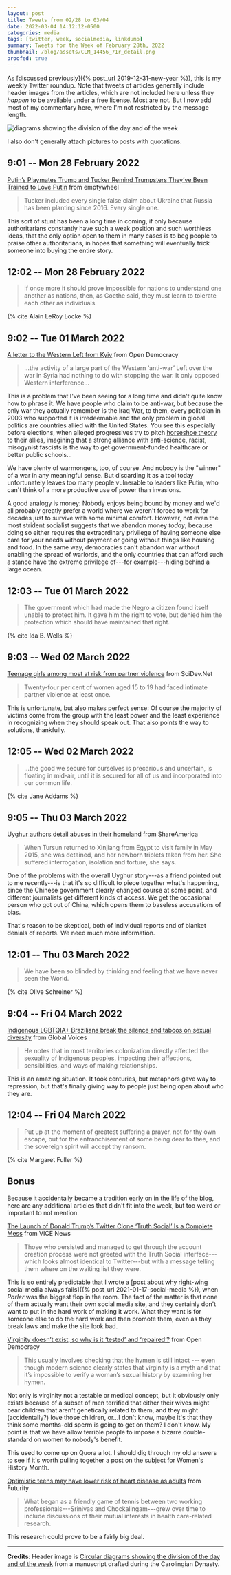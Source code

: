 ```yaml
---
layout: post
title: Tweets from 02/28 to 03/04
date: 2022-03-04 14:12:12-0500
categories: media
tags: [twitter, week, socialmedia, linkdump]
summary: Tweets for the Week of February 28th, 2022
thumbnail: /blog/assets/CLM_14456_71r_detail.png
proofed: true
---
```


As [discussed previously]({% post_url 2019-12-31-new-year %}), this is my weekly Twitter roundup.  Note that tweets of articles generally include header images from the articles, which are not included here unless they *happen* to be available under a free license.  Most are not.  But I now add most of my commentary here, where I'm not restricted by the message length.

![diagrams showing the division of the day and of the week](/blog/assets/CLM_14456_71r_detail.png "diagrams showing the division of the day and of the week")

I also don't generally attach pictures to posts with quotations.

## 9:01 -- Mon 28 February 2022

[<i class="fab fa-twitter-square"></i>](https://twitter.com/jcolag/status/1498297183858094089) [Putin’s Playmates Trump and Tucker Remind Trumpsters They’ve Been Trained to Love Putin](https://www.emptywheel.net/2022/02/23/putins-playmates-remind-trumpsters-theyve-been-trained-to-love-putin/) from emptywheel

 > Tucker included every single false claim about Ukraine that Russia has been planting since 2016. Every single one.

This sort of stunt has been a long time in coming, if only because authoritarians constantly have such a weak position and such worthless ideas, that the only option open to them in many cases is to beg people to praise other authoritarians, in hopes that something will eventually trick someone into buying the entire story.

## 12:02 -- Mon 28 February 2022

[<i class="fab fa-twitter-square"></i>](https://twitter.com/jcolag/status/1498342734213570567)

 > If once more it should prove impossible for nations to understand one another as nations, then, as Goethe said, they must learn to tolerate each other as individuals.

{% cite Alain LeRoy Locke %}

## 9:02 -- Tue 01 March 2022

[<i class="fab fa-twitter-square"></i>](https://twitter.com/jcolag/status/1498659823507836933) [A letter to the Western Left from Kyiv](https://www.opendemocracy.net/en/odr/a-letter-to-the-western-left-from-kyiv/) from Open Democracy

 > ...the activity of a large part of the Western ‘anti-war’ Left over the war in Syria had nothing to do with stopping the war. It only opposed Western interference...

This is a problem that I've been seeing for a long time and didn't quite know how to phrase it.  We have people who claim to be anti-war, but because the only war they actually remember is the Iraq War, to them, every politician in 2003 who supported it is irredeemable and the only problem in global politics are countries allied with the United States.  You see this especially before elections, when alleged progressives try to pitch [horseshoe theory](https://en.wikipedia.org/wiki/Horseshoe_theory) to their allies, imagining that a strong alliance with anti-science, racist, misogynist fascists is the way to get government-funded healthcare or better public schools...

We have plenty of warmongers, too, of course.  And nobody is the "winner" of a war in any meaningful sense.  But discarding it as a tool today unfortunately leaves too many people vulnerable to leaders like Putin, who can't think of a more productive use of power than invasions.

A good analogy is money:  Nobody enjoys being bound by money and we'd all probably greatly prefer a world where we weren't forced to work for decades just to survive with some minimal comfort.  However, not even the most strident socialist suggests that we abandon money *today*, because doing so either requires the extraordinary privilege of having someone else care for your needs without payment or going without things like housing and food.  In the same way, democracies can't abandon war without enabling the spread of warlords, and the only countries that can afford such a stance have the extreme privilege of---for example---hiding behind a large ocean.

## 12:03 -- Tue 01 March 2022

[<i class="fab fa-twitter-square"></i>](https://twitter.com/jcolag/status/1498705373695414272)

 > The government which had made the Negro a citizen found itself unable to protect him. It gave him the right to vote, but denied him the protection which should have maintained that right.

{% cite Ida B. Wells %}

## 9:03 -- Wed 02 March 2022

[<i class="fab fa-twitter-square"></i>](https://twitter.com/jcolag/status/1499022463249833991) [Teenage girls among most at risk from partner violence](https://www.scidev.net/global/news/teenage-girls-among-most-at-risk-from-partner-violence/) from SciDev.Net

 > Twenty-four per cent of women aged 15 to 19 had faced intimate partner violence at least once.

This is unfortunate, but also makes perfect sense:  Of course the majority of victims come from the group with the least power and the least experience in recognizing when they should speak out.  That also points the way to solutions, thankfully.

## 12:05 -- Wed 02 March 2022

[<i class="fab fa-twitter-square"></i>](https://twitter.com/jcolag/status/1499068264856629252)

 > ...the good we secure for ourselves is precarious and uncertain, is floating in mid-air, until it is secured for all of us and incorporated into our common life.

{% cite Jane Addams %}

## 9:05 -- Thu 03 March 2022

[<i class="fab fa-twitter-square"></i>](https://twitter.com/jcolag/status/1499385354230677507) [Uyghur authors detail abuses in their homeland](https://share.america.gov/uyghur-authors-detail-abuses-in-their-homeland/) from ShareAmerica

 > When Tursun returned to Xinjiang from Egypt to visit family in May 2015, she was detained, and her newborn triplets taken from her. She suffered interrogation, isolation and torture, she says.

One of the problems with the overall Uyghur story---as a friend pointed out to me recently---is that it's so difficult to piece together what's happening, since the Chinese government clearly changed course at some point, and different journalists get different kinds of access.  We get the occasional person who got out of China, which opens them to baseless accusations of bias.

That's reason to be skeptical, both of individual reports and of blanket denials of reports.  We need much more information.

## 12:01 -- Thu 03 March 2022

[<i class="fab fa-twitter-square"></i>](https://twitter.com/jcolag/status/1499429645875249153)

 > We have been so blinded by thinking and feeling that we have never seen the World.

{% cite Olive Schreiner %}

## 9:04 -- Fri 04 March 2022

[<i class="fab fa-twitter-square"></i>](https://twitter.com/jcolag/status/1499747490563862528) [Indigenous LGBTQIA+ Brazilians break the silence and taboos on sexual diversity](https://globalvoices.org/2022/02/24/indigenous-lgbtqia-brazilians-break-the-silence-and-taboos-on-sexual-diversity/) from Global Voices

 > He notes that in most territories colonization directly affected the sexuality of Indigenous peoples, impacting their affections, sensibilities, and ways of making relationships.

This is an amazing situation.  It took centuries, but metaphors gave way to repression, but that's finally giving way to people just being open about who they are.

## 12:04 -- Fri 04 March 2022

[<i class="fab fa-twitter-square"></i>](https://twitter.com/jcolag/status/1499792788837203968)

 > Put up at the moment of greatest suffering a prayer, not for thy own escape, but for the enfranchisement of some being dear to thee, and the sovereign spirit will accept thy ransom.

{% cite Margaret Fuller %}

## Bonus

Because it accidentally became a tradition early on in the life of the blog, here are any additional articles that didn't fit into the week, but too weird or important to not mention.

<i class="fas fa-square"></i> [The Launch of Donald Trump’s Twitter Clone ‘Truth Social’ Is a Complete Mess](https://www.vice.com/en/article/z3nw9e/donald-trump-truth-social-launch) from VICE News

 > Those who persisted and managed to get through the account creation process were not greeted with the Truth Social interface---which looks almost identical to Twitter---but with a message telling them where on the waiting list they were.

This is so entirely predictable that I wrote a [post about why right-wing social media always fails]({% post_url 2021-01-17-social-media %}), when *Parler* was the biggest flop in the room.  The fact of the matter is that none of them actually want their own social media site, and they certainly don't want to put in the hard work of making it work.  What they want is for someone else to do the hard work and then promote them, even as they break laws and make the site look bad.

<i class="fas fa-square"></i> [Virginity doesn’t exist, so why is it ‘tested’ and ‘repaired’?](https://www.opendemocracy.net/en/5050/virginity-doesnt-exist-so-why-is-it-tested-and-repaired/) from Open Democracy

 > This usually involves checking that the hymen is still intact --- even though modern science clearly states that virginity is a myth and that it’s impossible to verify a woman’s sexual history by examining her hymen.

Not only is virginity not a testable or medical concept, but it obviously only exists because of a subset of men terrified that either their wives might bear children that aren't genetically related to them, and they might (accidentally?) love those children, or...I don't know, maybe it's that they think some months-old sperm is going to get on them?  I don't know.  My point is that we have allow terrible people to impose a bizarre double-standard on women to nobody's benefit.

This used to come up on Quora a lot.  I should dig through my old answers to see if it's worth pulling together a post on the subject for Women's History Month.

<i class="fas fa-square"></i> [Optimistic teens may have lower risk of heart disease as adults](https://www.futurity.org/heart-disease-optimistic-teens-2701592/) from Futurity

 > What began as a friendly game of tennis between two working professionals---Srinivas and Chockalingam---grew over time to include discussions of their mutual interests in health care-related research.

This research could prove to be a fairly big deal.

* * *

**Credits**:  Header image is [Circular diagrams showing the division of the day and of the week](https://commons.wikimedia.org/wiki/File:CLM_14456_71r_detail.jpg) from a manuscript drafted during the Carolingian Dynasty.
